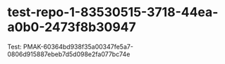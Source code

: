 # test-repo-1-83530515-3718-44ea-a0b0-2473f8b30947
Test: PMAK-60364bd938f35a00347fe5a7-0806d915887ebeb7d5d098e2fa077bc74e
